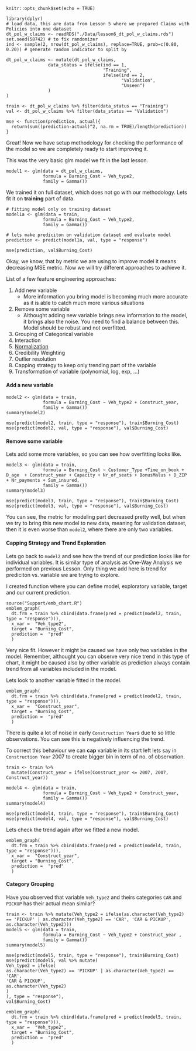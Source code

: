 ```{r setup, include=FALSE}
knitr::opts_chunk$set(echo = TRUE)
```

```{r, include=FALSE}
library(dplyr)
# load data, this are data from Lesson 5 where we prepared Claims with Policies into one dataset
dt_pol_w_claims <- readRDS("./Data/lesson6_dt_pol_w_claims.rds")
set.seed(58742) # to fix randomizer
ind <- sample(2, nrow(dt_pol_w_claims), replace=TRUE, prob=c(0.80, 0.20)) # generate random indicator to split by

dt_pol_w_claims <- mutate(dt_pol_w_claims,
                data_status = ifelse(ind == 1, 
                                     "Training",
                                     ifelse(ind == 2, 
                                            "Validation", 
                                            "Unseen")
                )
)

train <- dt_pol_w_claims %>% filter(data_status == "Training")
val <- dt_pol_w_claims %>% filter(data_status == "Validation")

mse <- function(prediction, actual){
  return(sum((prediction-actual)^2, na.rm = TRUE)/length(prediction))
}
```

Great! Now we have setup methodology for checking the performance of the model so we are completely ready to start improving it.

This was the very basic glm model we fit in the last lesson.
```{r}
model1 <- glm(data = dt_pol_w_claims,
              formula = Burning_Cost ~ Veh_type2,
              family = Gamma())
```

We trained it on full dataset, which does not go with our methodology. Lets fit it on __training__ part of data.

```{r}
# fitting model only on training dataset
model1a <- glm(data = train,
              formula = Burning_Cost ~ Veh_type2,
              family = Gamma())
```

```{r}
# lets make prediciton on validation dataset and evaluate model
prediction <- predict(model1a, val, type = "response")
```

```{r}
mse(prediction, val$Burning_Cost)
```

Okay, we know, that by metric we are using to improve model it means decreasing MSE metric. Now we will try different approaches to achieve it.

List of a few feature engineering approaches:

1.  Add new variable
    - More information you bring model is becoming much more accurate as it is able to catch much more various situations
2. Remove some variable
    - Althought adding new variable brings new information to the model, it brings also the noise. You need to find a balance between this. Model should be robust and not overfitted.
3.  Grouping of Categorical variable
4.  Interaction
5.  [Normalization](https://en.wikipedia.org/wiki/Normalization_(statistics))
6.  Credibility Weighting
7.  Outlier resolution
8.  Capping strategy to keep only trending part of the variable
9.  Transformation of variable (polynomial, log, exp, ...)


#### Add a new variable
```{r}
model2 <- glm(data = train,
              formula = Burning_Cost ~ Veh_type2 + Construct_year,
              family = Gamma())
summary(model2)
```

```{r}
mse(predict(model2, train, type = "response"), train$Burning_Cost)
mse(predict(model2, val, type = "response"), val$Burning_Cost)
```

#### Remove some variable
Lets add some more variables, so you can see how overfitting looks like.

```{r}
model3 <- glm(data = train,
              formula = Burning_Cost ~ Customer_Type +Time_on_book + D_age  + Construct_year + Capacity + Nr_of_seats + BonusMalus + D_ZIP + Nr_payments + Sum_insured,
              family = Gamma())
summary(model3)
```

```{r}
mse(predict(model3, train, type = "response"), train$Burning_Cost)
mse(predict(model3, val, type = "response"), val$Burning_Cost)
```

You can see, the metric for modeling part decreased pretty well, but when we try to bring this new model to new data, meaning for validation dataset, then it is even worse than `model2`, where there are only two variables.

#### Capping Strategy and Trend Exploration
Lets go back to `model2` and see how the trend of our prediction looks like for individual variables.
It is similar type of analysis as One-Way Analysis we performed on previous Lesson. Only thing we add here is trend for prediciton vs. variable we are trying to explore.


I created function where you can define model, exploratory variable, target and our current prediction.
```{r}
source("Support/emb_chart.R")
emblem_graph(
  dt.frm = train %>% cbind(data.frame(pred = predict(model2, train, type = "response"))),
  x_var =  "Veh_type2",
  target = "Burning_Cost",
  prediction =  "pred"
  )
```
Very nice fit. However it might be caused we have only two variables in the model. Remember, althought you can observe very nice trend in this type of chart, it might be caused also by other variable as prediction always contain trend from all variables included in the model.


Lets look to another variable fitted in the model.
```{r}
emblem_graph(
  dt.frm = train %>% cbind(data.frame(pred = predict(model2, train, type = "response"))),
  x_var =  "Construct_year",
  target = "Burning_Cost",
  prediction =  "pred"
  )
```

There is quite a lot of noise in early `Construction Year`s due to so little observations. You can see this is negatively influencing the trend.

To correct this behaviour we can __cap__ variable in its start left lets say in `Construction Year` 2007 to create bigger bin in term of no. of observation.

```{r}
train <- train %>% 
  mutate(Construct_year = ifelse(Construct_year <= 2007, 2007, Construct_year))
         
model4 <- glm(data = train,
              formula = Burning_Cost ~ Veh_type2 + Construct_year,
              family = Gamma())
summary(model4)
```
```{r}
mse(predict(model4, train, type = "response"), train$Burning_Cost)
mse(predict(model4, val, type = "response"), val$Burning_Cost)
```


Lets check the trend again after we fitted a new model.
```{r}
emblem_graph(
  dt.frm = train %>% cbind(data.frame(pred = predict(model4, train, type = "response"))),
  x_var =  "Construct_year",
  target = "Burning_Cost",
  prediction =  "pred"
  )
```

#### Category Grouping
Have you observed that variable `Veh_type2` and theirs categories `CAR` and `PICKUP` has their actual mean similar?

```{r}
train <- train %>% mutate(Veh_type2 = ifelse(as.character(Veh_type2) == 'PICKUP' | as.character(Veh_type2) == 'CAR', 'CAR & PICKUP', as.character(Veh_type2)))
model5 <- glm(data = train,
              formula = Burning_Cost ~ Veh_type2 + Construct_year , 
              family = Gamma())
summary(model5)
```
```{r}
mse(predict(model5, train, type = "response"), train$Burning_Cost)
mse(predict(model5, val %>% mutate(
Veh_type2 = ifelse(
as.character(Veh_type2) == 'PICKUP' | as.character(Veh_type2) == 'CAR',
'CAR & PICKUP',
as.character(Veh_type2)
)
), type = "response"),
val$Burning_Cost)
```
```{r}
emblem_graph(
  dt.frm = train %>% cbind(data.frame(pred = predict(model5, train, type = "response"))),
  x_var =  "Veh_type2",
  target = "Burning_Cost",
  prediction =  "pred"
  )
```
